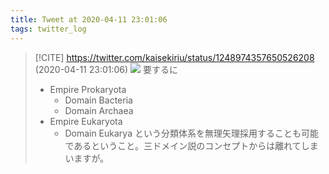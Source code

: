 ```yaml
---
title: Tweet at 2020-04-11 23:01:06
tags: twitter_log
---
```


> [!CITE] https://twitter.com/kaisekiriu/status/1248974357650526208 (2020-04-11 23:01:06)
> ![](https://twitter.com/kaisekiriu/status/1248974357650526208)
> 要するに
> - Empire Prokaryota
>     - Domain Bacteria
>     - Domain Archaea
> - Empire Eukaryota
>     - Domain Eukarya
> という分類体系を無理矢理採用することも可能であるということ。三ドメイン説のコンセプトからは離れてしまいますが。
